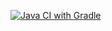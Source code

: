 [![Java CI with Gradle](https://github.com/TashaTviko/Selenide/actions/workflows/gradle.yml/badge.svg)](https://github.com/TashaTviko/Selenide/actions/workflows/gradle.yml)